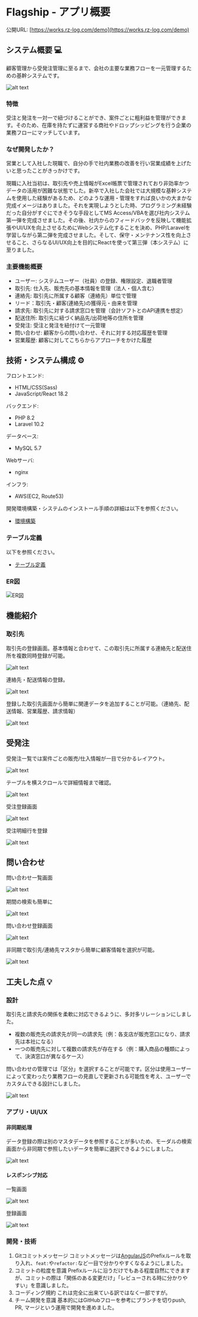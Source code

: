 # Flagship - アプリ概要

公開URL: [https://works.rz-log.com/demo](https://works.rz-log.com/demo)

## システム概要 💻

顧客管理から受発注管理に至るまで、会社の主要な業務フローを一元管理するための基幹システムです。

![alt text](src/docs/images/README/prod_mockup.png)

### 特徴

受注と発注を一対一で紐づけることができ、案件ごとに粗利益を管理ができます。そのため、在庫を持たずに運営する商社やドロップシッピングを行う企業の業務フローにマッチしています。

### なぜ開発したか？

営業として入社した現職で、自分の手で社内業務の改善を行い営業成績を上げたいと思ったことがきっかけです。

現職に入社当初は、取引先や売上情報がExcel帳票で管理されており非効率かつデータの活用が困難な状態でした。新卒で入社した会社では大規模な基幹システムを使用した経験があるため、どのような運用・管理をすれば良いかの大まかな完成イメージはありました。それを実現しようとした時、プログラミング未経験だった自分がすぐにできそうな手段としてMS Access/VBAを選び社内システム第一弾を完成させました。その後、社内からのフィードバックを反映して機能拡張やUI/UXを向上させるためにWebシステム化することを決め、PHP/Laravelを学習しながら第二弾を完成させました。そして、保守・メンテナンス性を向上させること、さらなるUI/UX向上を目的にReactを使って第三弾（本システム）に至りました。

### 主要機能概要

- ユーザー: システムユーザー（社員）の登録、権限設定、退職者管理
- 取引先: 仕入先、販売先の基本情報を管理（法人・個人含む）
- 連絡先: 取引先に所属する顧客（連絡先）単位で管理
- リード：取引先・顧客(連絡先)の獲得元・由来を管理
- 請求先: 取引先に対する請求窓口を管理（会計ソフトとのAPI連携を想定）
- 配送住所: 取引先に紐づく納品先/出荷地等の住所を管理
- 受発注: 受注と発注を紐付けて一元管理
- 問い合わせ: 顧客からの問い合わせ、それに対する対応履歴を管理
- 営業履歴: 顧客に対してこちらからアプローチをかけた履歴

## 技術・システム構成 ⚙️

フロントエンド:

- HTML/CSS(Sass)
- JavaScript/React 18.2

バックエンド:

- PHP 8.2
- Laravel 10.2

データベース:

- MySQL 5.7

Webサーバ:

- nginx

インフラ:

- AWS(EC2, Route53)

開発環境構築・システムのインストール手順の詳細は以下を参照ください。

- [環境構築](/src/docs/installation.md)

### テーブル定義

以下を参照ください。

- [テーブル定義](/src/docs/tables-definition.md)

### ER図

![ER図](/src/docs/ER.drawio.svg)

## 機能紹介

### 取引先

取引先の登録画面。基本情報と合わせて、この取引先に所属する連絡先と配送住所を複数同時登録が可能。

![alt text](src/docs/images/README/image-3.png)

連絡先・配送情報の登録。

![alt text](src/docs/images/README/image-4.png)

登録した取引先画面から簡単に関連データを追加することが可能。（連絡先、配送情報、営業履歴、請求情報）

![alt text](src/docs/images/README/image-5.png)

## 受発注

受発注一覧では案件ごとの販売/仕入情報が一目で分かるレイアウト。

![alt text](src/docs/images/README/image-12.png)

テーブルを横スクロールで詳細情報まで確認。

![alt text](src/docs/images/README/image-13.png)

受注登録画面

![alt text](src/docs/images/README/image-15.png)

受注明細行を登録

![alt text](src/docs/images/README/image-14.png)

## 問い合わせ

問い合わせ一覧画面

![alt text](src/docs/images/README/image-7.png)

期間の検索も簡単に

![alt text](src/docs/images/README/image-8.png)

問い合わせ登録画面

![alt text](src/docs/images/README/image-9.png)

非同期で取引先/連絡先マスタから簡単に顧客情報を選択が可能。

![alt text](src/docs/images/README/image-11.png)

## 工夫した点 💡

### 設計

取引先と請求先の関係を柔軟に対応できるように、多対多リレーションにしました。

- 複数の販売先の請求先が同一の請求先（例：各支店が販売窓口になり、請求先は本社になる）
- 一つの販売先に対して複数の請求先が存在する（例：購入商品の種類によって、決済窓口が異なるケース）

問い合わせの管理では「区分」を選択することが可能です。区分は使用ユーザーによって変わったり業務フローの見直しで更新される可能性を考え、ユーザーでカスタムできる設計にしました。

![alt text](src/docs/images/README/image-16.png)

### アプリ・UI/UX

#### 非同期処理

データ登録の際は別のマスタデータを参照することが多いため、モーダルの検索画面から非同期で参照したいデータを簡単に選択できるようにしました。

![alt text](src/docs/images/README/image-19.png)

#### レスポンシブ対応

一覧画面

![alt text](src/docs/images/README/image-17.png)

登録画面

![alt text](src/docs/images/README/image-18.png)

### 開発・技術

1. Gitコミットメッセージ
  コミットメッセージは[AngularJS](https://github.com/angular/angular.js/blob/master/DEVELOPERS.md#type)のPrefixルールを取り入れ、`feat:`や`refactor:`など一目で分かりやすくなるようにしました。
2. コミットの粒度を意識
  Prefixルールに沿うだけでもある程度自然にできますが、コミットの際は「関係のある変更だけ」「レビューされる時に分かりやすい」を意識しました。
3. コーディング規約
  これは完全に出来ている訳ではなく一部ですが。
4. チーム開発を意識
  基本的にはGitHubフローを参考にブランチを切りpush, PR, マージという運用で開発を進めました。
